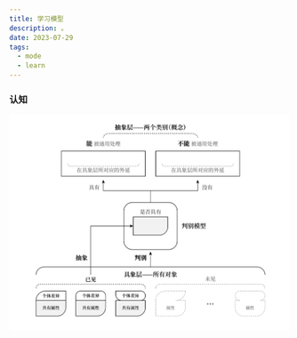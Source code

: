 ```yaml
---
title: 学习模型
description: 。
date: 2023-07-29
tags:
  - mode
  - learn
---
```


### 认知

![rz_mode](./images/rz_mode.jpg)
